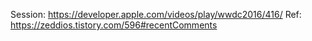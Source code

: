 Session: https://developer.apple.com/videos/play/wwdc2016/416/
Ref: https://zeddios.tistory.com/596#recentComments